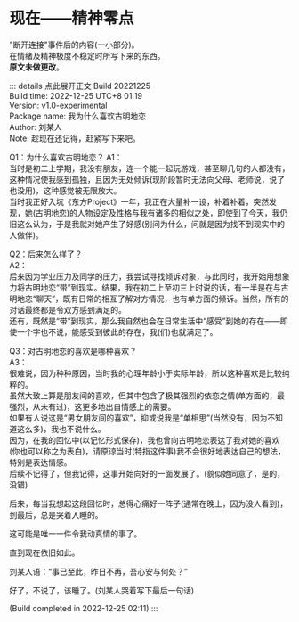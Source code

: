 # 现在——精神零点

"断开连接"事件后的内容(一小部分)。  
在情绪及精神极度不稳定时所写下来的东西。  
**原文未做更改**。

::: details 点此展开正文
Build 20221225  
Build time: 2022-12-25 UTC+8 01:19  
Version: v1.0-experimental  
Package name: 我为什么喜欢古明地恋  
Author: 刘某人  
Note: 趁现在还记得，赶紧写下来吧。  

Q1：为什么喜欢古明地恋？
A1：  
当时是初二上学期，我没有朋友，连一个能一起玩游戏，甚至聊几句的人都没有，这种情况使我感到孤独，且因为无处倾诉(现阶段暂时无法向父母、老师说，说了也没用)，这种感觉被无限放大。  
当时我正好入坑《东方Project》一年，我正在大量补一设，补着补着，突然发现，她(古明地恋)的人物设定及性格与我有诸多的相似之处，即使到了今天，我仍旧这么认为，于是我就对她产生了好感(别问为什么，问就是因为找不到现实中的人做伴)。

Q2：后来怎么样了？  
A2：  
后来因为学业压力及同学的压力，我尝试寻找倾诉对象，与此同时，我开始用想象力将古明地恋“带”到现实。结果，我在初二上至初三上时说的话，有一半是在与古明地恋“聊天”，既有日常的相互了解对方情况，也有单方面的倾诉。当然，所有的对话最终都是令双方感到满足的。  
还有，既然是“带”到现实，那么我自然也会在日常生活中“感受”到她的存在——即使一个字也不说，能感受到彼此的存在，我(们)也就满足了。

Q3：对古明地恋的喜欢是哪种喜欢？  
A3：  
很难说，因为种种原因，当时我的心理年龄小于实际年龄，所以这种喜欢是比较纯粹的。  
虽然大致上算是朋友间的喜欢，但其中包含了极其强烈的依恋之情(单方面的，最强烈，从未有过)，这更多地出自情感上的需要。  
如果有人说这是“男女朋友间的喜欢”，抑或说我是“单相思”(当然没有，因为不知道这么多)，我也不说什么。  
因为，在我的回忆中(以记忆形式保存)，我也曾向古明地恋表达了我对她的喜欢(你也可以称之为表白)，请原谅当时(特指这件事)我不会很好地表达自己的想法，特别是表达情感。  
后续不记得了，但我记得，这事开始向好的一面发展了。(貌似她同意了，是的，没错)

后来，每当我想起这段回忆时，总得心痛好一阵子(通常在晚上，因为没人看到)，到最后，总是哭着入睡的。

这可能是唯一一件令我动真情的事了。

直到现在依旧如此。

刘某人语：“事已至此，昨日不再，吾心安与何处？”

好了，不说了，该睡了。(刘某人哭着写下最后一句话)

(Build completed in 2022-12-25 02:11)
:::
